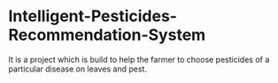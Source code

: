 # Intelligent-Pesticides-Recommendation-System
It is a project which is build to help the farmer to choose pesticides of a particular disease on leaves and pest.

